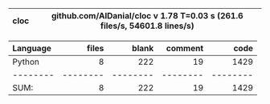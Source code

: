 cloc|github.com/AlDanial/cloc v 1.78  T=0.03 s (261.6 files/s, 54601.8 lines/s)
--- | ---

Language|files|blank|comment|code
:-------|-------:|-------:|-------:|-------:
Python|8|222|19|1429
--------|--------|--------|--------|--------
SUM:|8|222|19|1429
